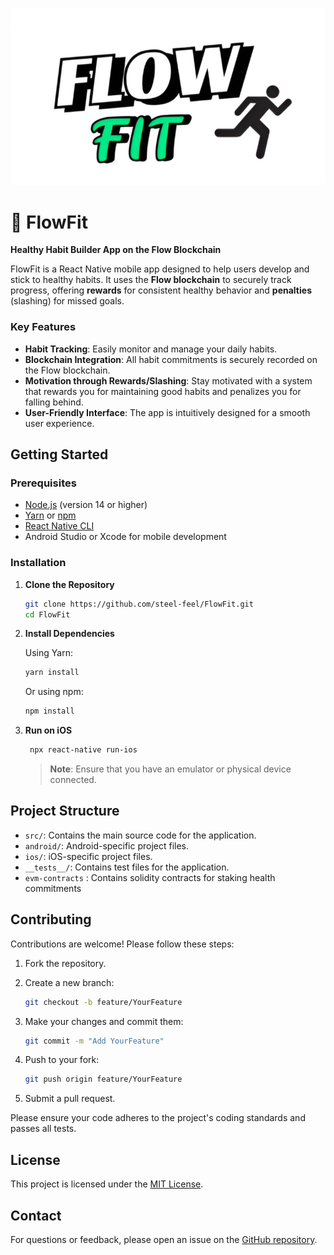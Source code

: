 ![FlowFit Cover Image](./banner.png) 
# 🚶 FlowFit

**Healthy Habit Builder App on the Flow Blockchain**

FlowFit is a React Native mobile app designed to help users develop and stick to healthy habits. It uses the **Flow blockchain** to securely track progress, offering **rewards** for consistent healthy behavior and **penalties** (slashing) for missed goals.

### Key Features

* **Habit Tracking**: Easily monitor and manage your daily habits.
* **Blockchain Integration**: All habit commitments is securely recorded on the Flow blockchain.
* **Motivation through Rewards/Slashing**: Stay motivated with a system that rewards you for maintaining good habits and penalizes you for falling behind.
* **User-Friendly Interface**: The app is intuitively designed for a smooth user experience.

## Getting Started

### Prerequisites

* [Node.js](https://nodejs.org/) (version 14 or higher)
* [Yarn](https://yarnpkg.com/) or [npm](https://www.npmjs.com/)
* [React Native CLI](https://reactnative.dev/docs/environment-setup)
* Android Studio or Xcode for mobile development

### Installation

1. **Clone the Repository**

   ```bash
   git clone https://github.com/steel-feel/FlowFit.git
   cd FlowFit
   ```

2. **Install Dependencies**

   Using Yarn:

   ```bash
   yarn install
   ```

   Or using npm:

   ```bash
   npm install
   ```

3. 
   **Run on iOS**

   ```bash
    npx react-native run-ios
   ```

   > **Note**: Ensure that you have an emulator or physical device connected.

## Project Structure

* `src/`: Contains the main source code for the application.
* `android/`: Android-specific project files.
* `ios/`: iOS-specific project files.
* `__tests__/`: Contains test files for the application.
* `evm-contracts` : Contains solidity contracts for staking health commitments 

## Contributing

Contributions are welcome! Please follow these steps:

1. Fork the repository.

2. Create a new branch:

   ```bash
   git checkout -b feature/YourFeature
   ```

3. Make your changes and commit them:

   ```bash
   git commit -m "Add YourFeature"
   ```

4. Push to your fork:

   ```bash
   git push origin feature/YourFeature
   ```

5. Submit a pull request.

Please ensure your code adheres to the project's coding standards and passes all tests.

## License

This project is licensed under the [MIT License](LICENSE).

## Contact

For questions or feedback, please open an issue on the [GitHub repository](https://github.com/steel-feel/FlowFit/issues).